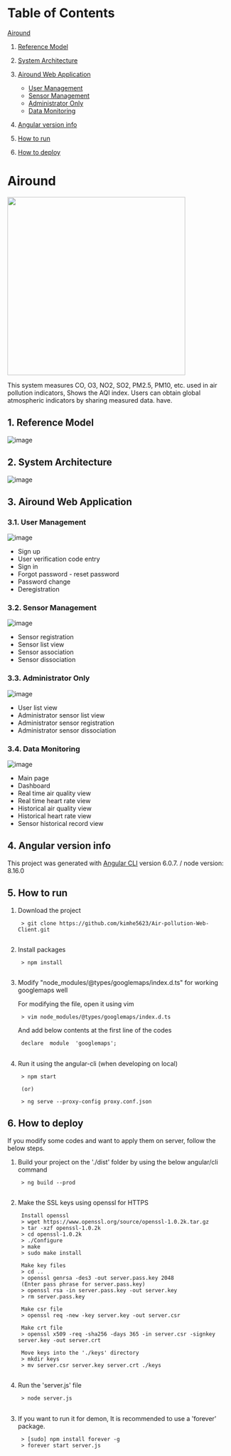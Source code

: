 # Table of Contents

[Airound](#airound)

1. [Reference Model](#reference-model)
2. [System Architecture](#system-architecture)
3. [Airound Web Application](#airound-web-application)
    - [User Management](#user-management)
    - [Sensor Management](#sensor-management)
    - [Administrator Only](#admin-only)
    - [Data Monitoring](#data-monitoring)

4. [Angular version info](#version-info)
5. [How to run](#how-to-run)
6. [How to deploy](#how-to-deploy)


<a name="airound"/>

# Airound #

<img src="https://user-images.githubusercontent.com/32252093/101591186-46c32480-3a2f-11eb-8c9c-f8170c9da66a.png" width="400px" />

This system measures CO, O3, NO2, SO2, PM2.5, PM10, etc. used in air pollution indicators,
Shows the AQI index. Users can obtain global atmospheric indicators by sharing measured data.
have.

<a name="reference-model"/>

## 1. Reference Model

![image](https://user-images.githubusercontent.com/32252093/101592711-12049c80-3a32-11eb-9f14-eea8d4b0c475.png)


<a name="system-architecture"/>

## 2. System Architecture

![image](https://user-images.githubusercontent.com/32252093/101592116-1086a480-3a31-11eb-81a0-d27c6afdabaa.png)


<a name="airound-web-application"/>

## 3. Airound Web Application

<a name="user-management"/>

### 3.1. User Management 


![image](https://user-images.githubusercontent.com/32252093/101594170-91936b00-3a34-11eb-9b36-bda54fd80b85.png)

- Sign up
- User verification code entry
- Sign in
- Forgot password - reset password
- Password change
- Deregistration

<a name="sensor-management"/>

### 3.2. Sensor Management

![image](https://user-images.githubusercontent.com/32252093/101596835-239d7280-3a39-11eb-99fa-b32731113d9d.png)

- Sensor registration
- Sensor list view
- Sensor association
- Sensor dissociation

<a name="admin-only"/>

### 3.3. Administrator Only

![image](https://user-images.githubusercontent.com/32252093/101596886-39129c80-3a39-11eb-84e0-bef279e15414.png)

- User list view
- Administrator sensor list view
- Administrator sensor registration
- Administrator sensor dissociation

<a name="data-monitoring"/>

### 3.4. Data Monitoring

![image](https://user-images.githubusercontent.com/32252093/101598477-93146180-3a3b-11eb-89a8-aa4b5d632934.png)

- Main page
- Dashboard
- Real time air quality view
- Real time heart rate view
- Historical air quality view
- Historical heart rate view
- Sensor historical record view


<a name="version-info"/>

## 4. Angular version info
This project was generated with [Angular CLI](https://github.com/angular/angular-cli) version 6.0.7. / 
node version: 8.16.0


<a name="how-to-run"/>

## 5. How to run
1. Download the project

		> git clone https://github.com/kimhe5623/Air-pollution-Web-Client.git

## 

2. Install packages

		> npm install

## 

3. Modify "node_modules/@types/googlemaps/index.d.ts" for working googlemaps well
	
	For modifying the file, open it using vim
	
		> vim node_modules/@types/googlemaps/index.d.ts

	And add below contents at the first line of the codes
	
		declare  module  'googlemaps';

## 

4. Run it using the angular-cli (when developing on local)

		> npm start
    
		(or)
    
		> ng serve --proxy-config proxy.conf.json


<a name="how-to-deploy"/>

## 6. How to deploy

If you modify some codes and want to apply them on server, follow the below steps.

1. Build your project on the './dist' folder by using the below angular/cli command

		> ng build --prod

##

2. Make the SSL keys using openssl for HTTPS

		Install openssl
		> wget https://www.openssl.org/source/openssl-1.0.2k.tar.gz
		> tar -xzf openssl-1.0.2k
		> cd openssl-1.0.2k
		> ./Configure
		> make
		> sudo make install
		
		Make key files
		> cd ..
		> openssl genrsa -des3 -out server.pass.key 2048
		(Enter pass phrase for server.pass.key)
		> openssl rsa -in server.pass.key -out server.key
		> rm server.pass.key

		Make csr file
		> openssl req -new -key server.key -out server.csr

		Make crt file
		> openssl x509 -req -sha256 -days 365 -in server.csr -signkey server.key -out server.crt

		Move keys into the './keys' directory
		> mkdir keys
		> mv server.csr server.key server.crt ./keys

##
  
4. Run the 'server.js' file

		> node server.js

##

3. If you want to run it for demon, It is recommended to use a 'forever' package.

		> [sudo] npm install forever -g
		> forever start server.js
